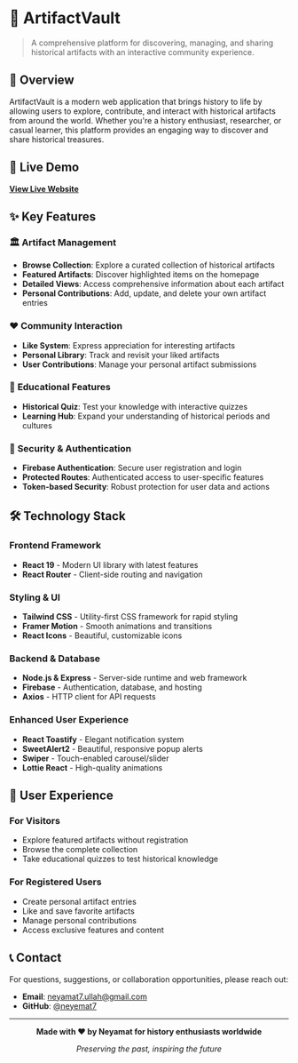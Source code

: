 # 🏺 ArtifactVault

> A comprehensive platform for discovering, managing, and sharing historical artifacts with an interactive community experience.

## 🌟 Overview

ArtifactVault is a modern web application that brings history to life by allowing users to explore, contribute, and interact with historical artifacts from around the world. Whether you're a history enthusiast, researcher, or casual learner, this platform provides an engaging way to discover and share historical treasures.

## 🚀 Live Demo

**[View Live Website](https://artifact-vault-a11.netlify.app/)**

## ✨ Key Features

### 🏛️ **Artifact Management**

- **Browse Collection**: Explore a curated collection of historical artifacts
- **Featured Artifacts**: Discover highlighted items on the homepage
- **Detailed Views**: Access comprehensive information about each artifact
- **Personal Contributions**: Add, update, and delete your own artifact entries

### ❤️ **Community Interaction**

- **Like System**: Express appreciation for interesting artifacts
- **Personal Library**: Track and revisit your liked artifacts
- **User Contributions**: Manage your personal artifact submissions

### 🧠 **Educational Features**

- **Historical Quiz**: Test your knowledge with interactive quizzes
- **Learning Hub**: Expand your understanding of historical periods and cultures

### 🔐 **Security & Authentication**

- **Firebase Authentication**: Secure user registration and login
- **Protected Routes**: Authenticated access to user-specific features
- **Token-based Security**: Robust protection for user data and actions

## 🛠️ Technology Stack

### **Frontend Framework**

- **React 19** - Modern UI library with latest features
- **React Router** - Client-side routing and navigation

### **Styling & UI**

- **Tailwind CSS** - Utility-first CSS framework for rapid styling
- **Framer Motion** - Smooth animations and transitions
- **React Icons** - Beautiful, customizable icons

### **Backend & Database**

- **Node.js & Express** - Server-side runtime and web framework
- **Firebase** - Authentication, database, and hosting
- **Axios** - HTTP client for API requests

### **Enhanced User Experience**

- **React Toastify** - Elegant notification system
- **SweetAlert2** - Beautiful, responsive popup alerts
- **Swiper** - Touch-enabled carousel/slider
- **Lottie React** - High-quality animations

## 🎯 User Experience

### **For Visitors**

- Explore featured artifacts without registration
- Browse the complete collection
- Take educational quizzes to test historical knowledge

### **For Registered Users**

- Create personal artifact entries
- Like and save favorite artifacts
- Manage personal contributions
- Access exclusive features and content

## 📞 Contact

For questions, suggestions, or collaboration opportunities, please reach out:

- **Email**: neyamat7.ullah@gmail.com
- **GitHub**: [@neyemat7](https://github.com/neyemat7)

---

<div align="center">

**Made with ❤️ by Neyamat for history enthusiasts worldwide**

_Preserving the past, inspiring the future_

</div>
